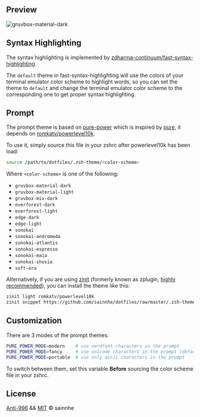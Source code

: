 ## Preview

![gruvbox-material-dark](https://user-images.githubusercontent.com/37491630/64084858-c9364200-cd1e-11e9-8353-492ac95d5ce2.png)

## Syntax Highlighting

The syntax highlighting is implemented by [zdharma-continuum/fast-syntax-highlighting](https://github.com/zdharma-continuum/fast-syntax-highlighting).

The `default` theme in fast-syntax-highlighting will use the colors of your terminal emulator color scheme to highlight words, so you can set the theme to `default` and change the terminal emulator color scheme to the corresponding one to get proper syntax highlighting.

## Prompt

The prompt theme is based on [pure-power](https://github.com/romkatv/dotfiles-public/blob/master/.purepower) which is inspired by [pure](https://github.com/sindresorhus/pure), it depends on [romkatv/powerlevel10k](https://github.com/romkatv/powerlevel10k).

To use it, simply source this file in your zshrc after powerlevel10k has been load:

```zsh
source /path/to/dotfiles/.zsh-theme/<color-scheme>
```

Where `<color-scheme>` is one of the following:

- `gruvbox-material-dark`
- `gruvbox-material-light`
- `gruvbox-mix-dark`
- `everforest-dark`
- `everforest-light`
- `edge-dark`
- `edge-light`
- `sonokai`
- `sonokai-andromeda`
- `sonokai-atlantis`
- `sonokai-espresso`
- `sonokai-maia`
- `sonokai-shusia`
- `soft-era`

Alternatively, if you are using [zinit](https://github.com/zdharma-continuum/zinit) (formerly known as zplugin, [highly recommended](https://gist.github.com/laggardkernel/4a4c4986ccdcaf47b91e8227f9868ded)), you can install the theme like this:

```zsh
zinit light romkatv/powerlevel10k
zinit snippet https://github.com/sainnhe/dotfiles/raw/master/.zsh-theme/<color-scheme>
```

## Customization

There are 3 modes of the prompt themes:

```zsh
PURE_POWER_MODE=modern    # use nerdfont characters in the prompt
PURE_POWER_MODE=fancy     # use unicode characters in the prompt (default)
PURE_POWER_MODE=portable  # use only ascii characters in the prompt
```

To switch between them, set this variable **Before** sourcing the color scheme file in your zshrc.

## License

[Anti-996](../LICENSE-Anti-996) && [MIT](../LICENSE-MIT) © sainnhe

